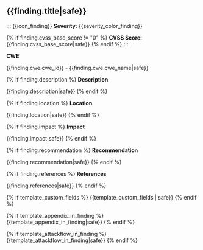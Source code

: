 
## {{finding.title|safe}}

::: {{icon_finding}}
**Severity:** {{severity_color_finding}}

{% if finding.cvss_base_score != "0" %}
**CVSS Score:** {{finding.cvss_base_score|safe}}
{% endif %}
:::

**CWE**

{{finding.cwe.cwe_id}} - {{finding.cwe.cwe_name|safe}}

{% if finding.description %}
**Description**

{{finding.description|safe}}
{% endif %}

{% if finding.location %}
**Location**

{{finding.location|safe}}
{% endif %}

{% if finding.impact %}
**Impact**

{{finding.impact|safe}}
{% endif %}

{% if finding.recommendation %}
**Recommendation**

{{finding.recommendation|safe}}
{% endif %}

{% if finding.references %}
**References**

{{finding.references|safe}}
{% endif %}

{% if template_custom_fields %}
{{template_custom_fields | safe}}
{% endif %}

{% if template_appendix_in_finding %}
{{template_appendix_in_finding|safe}}
{% endif %}

{% if template_attackflow_in_finding %}
{{template_attackflow_in_finding|safe}}
{% endif %}
